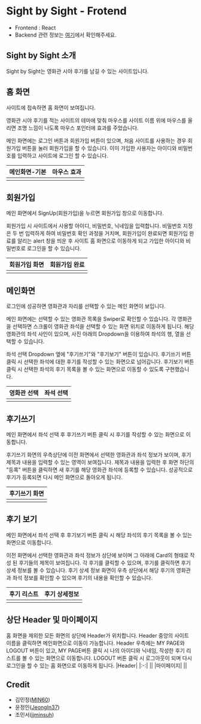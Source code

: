 # Sight by Sight - Frotend
- Frontend : React
- Backend 관련 정보는 [여기](https://github.com/JeongIn37/SightBySight)에서 확인해주세요.

## Sight by Sight 소개
Sight by Sight는 영화관 시야 후기를 남길 수 있는 사이트입니다.

## 홈 화면

사이트에 접속하면 홈 화면이 보여집니다.


영화관 시야 후기를 적는 사이트의 테마에 맞춰 마우스를 사이트 이름 위에 마우스를 올리면 조명 느낌이 나도록 마우스 포인터에 효과를 주었습니다.


메인 화면에는 로그인 버튼과 회원가입 버튼이 있으며, 처음 사이트를 사용하는 경우 회원가입 버튼을 눌러 회원가입을 할 수 있습니다. 이미 가입한 사용자는 아이디와 비밀번호를 입력하고 사이트에 로그인 할 수 있습니다.

|메인화면-기본|마우스 효과|
|:-:|:-:|
|||

## 회원가입
메인 화면에서 SignUp(회원가입)을 누르면 회원가입 창으로 이동합니다.


회원가입 시 사이트에서 사용할 아이디, 비밀번호, 닉네임을 입력합니다. 비밀번호 지정은 두 번 입력하게 하여 비밀번호 확인 과정을 거치며, 회원가입이 완료되면 회원가입 완료를 알리는 alert 창을 띄운 후 사이트 홈 화면으로 이동하게 되고 가입한 아이디와 비밀번호로 로그인을 할 수 있습니다.

|회원가입 화면|회원가입 완료|
|:-:|:-:|
|||

## 메인화면
로그인에 성공하면 영화관과 자리를 선택할 수 있는 메인 화면이 보입니다.


메인 화면에는 선택할 수 있는 영화관 목록을 Swiper로 확인할 수 있습니다. 각 영화관을 선택하면 스크롤이 영화관 좌석을 선택할 수 있는 화면 위치로 이동하게 됩니다. 해당 영화관의 좌석 사인이 있으며, 사진 아래의 Dropdown을 이용하여 좌석의 행, 열을 선택할 수 있습니다.



좌석 선택 Dropdown 옆에 "후기쓰기"와 "후기보기" 버튼이 있습니다. 후기쓰기 버튼 클릭 시 선택한 좌석에 대한 후기를 작성할 수 있는 화면으로 넘어갑니다. 후기보기 버튼 클릭 시 선택한 좌석의 후기 목록을 볼 수 있는 화면으로 이동할 수 있도록 구현했습니다.

|영화관 선택|좌석 선택|
|:-:|:-:|
|||

## 후기쓰기
메인 화면에서 좌석 선택 후 후기쓰기 버튼 클릭 시 후기를 작성할 수 있는 화면으로 이동합니다.


후기쓰기 화면의 우측상단에 이전 화면에서 선택한 영화관과 좌석 정보가 보이며, 후기 제목과 내용을 입력할 수 있는 영역이 보여집니다. 제목과 내용을 입력한 후 화면 하단의 "등록" 버튼을 클릭하면 새 후기를 해당 영화관 좌석에 등록할 수 있습니다. 성공적으로 후기가 등록되면 다시 메인 화면으로 돌아오게 됩니다.

|후기쓰기 화면|
|:-:|
||

## 후기 보기
메인 화면에서 좌석 선택 후 후기보기 버튼 클릭 시 해당 좌석의 후기 목록을 볼 수 있는 화면으로 이동합니다.


이전 화면에서 선택한 영화관과 좌석 정보가 상단에 보이며 그 아래에 Card의 형태로 작성 된 후기들의 제목이 보여집니다. 각 후기를 클릭할 수 있으며, 후기를 클릭하면 후기 상세 정보를 볼 수 있습니다. 후기 상세 정보 화면이 우측 상단에서 해당 후기의 영화관과 좌석 정보를 확인할 수 있으며 후기의 내용을 확인할 수 있습니다.

|후기 리스트|후기 상세정보|
|:-:|:-:|
|||

## 상단 Header 및 마이페이지
홈 화면을 제외한 모든 화면의 상단에 Header가 위치합니다. Header 중앙의 사이트 이름을 클릭하면 메인화면으로 이동이 가능합니다. Header 우측에는 MY PAGE와 LOGOUT 버튼이 있고, MY PAGE버튼 클릭 시 나의 아이디와 닉네임, 작성한 후기 리스트를 볼 수 있는 화면으로 이동합니다. LOGOUT 버튼 클릭 시 로그아웃이 되며 다시 로그인을 할 수 있는 홈 화면으로 이동하게 됩니다.
|Header|
|:-:|
||
|마이페이지|
||

## Credit
- 김민정([MIN60](https://github.com/MIN60))
- 윤정인([JeongIn37](https://github.com/JeongIn37))
- 조민서([jjminsuh](https://github.com/jjminsuh))
